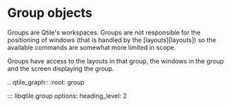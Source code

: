 # Group objects

Groups are Qtile's workspaces. Groups are not responsible for the positioning
of windows (that is handled by the [layouts][layouts]) so the available
commands are somewhat more limited in scope.

Groups have access to the layouts in that group, the windows in the group and
the screen displaying the group.

.. qtile_graph::
    :root: group

::: libqtile.group
    options:
      heading_level: 2
